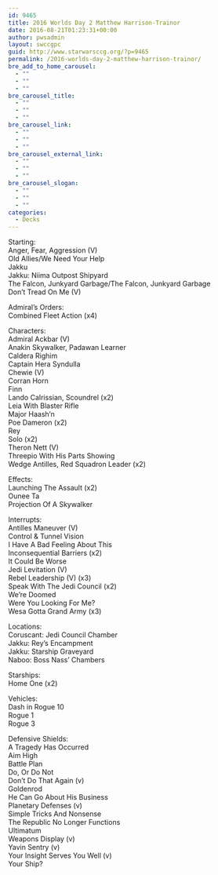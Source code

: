 ```yaml
---
id: 9465
title: 2016 Worlds Day 2 Matthew Harrison-Trainor
date: 2016-08-21T01:23:31+00:00
author: pwsadmin
layout: swccgpc
guid: http://www.starwarsccg.org/?p=9465
permalink: /2016-worlds-day-2-matthew-harrison-trainor/
bre_add_to_home_carousel:
  - ""
  - ""
  - ""
bre_carousel_title:
  - ""
  - ""
  - ""
bre_carousel_link:
  - ""
  - ""
  - ""
bre_carousel_external_link:
  - ""
  - ""
  - ""
bre_carousel_slogan:
  - ""
  - ""
  - ""
categories:
  - Decks
---
```

Starting:  
Anger, Fear, Aggression (V)  
Old Allies/We Need Your Help  
Jakku  
Jakku: Niima Outpost Shipyard  
The Falcon, Junkyard Garbage/The Falcon, Junkyard Garbage  
Don&#8217;t Tread On Me (V)

Admiral&#8217;s Orders:  
Combined Fleet Action (x4)

Characters:  
Admiral Ackbar (V)  
Anakin Skywalker, Padawan Learner  
Caldera Righim  
Captain Hera Syndulla  
Chewie (V)  
Corran Horn  
Finn  
Lando Calrissian, Scoundrel (x2)  
Leia With Blaster Rifle  
Major Haash&#8217;n  
Poe Dameron (x2)  
Rey  
Solo (x2)  
Theron Nett (V)  
Threepio With His Parts Showing  
Wedge Antilles, Red Squadron Leader (x2)

Effects:  
Launching The Assault (x2)  
Ounee Ta  
Projection Of A Skywalker

Interrupts:  
Antilles Maneuver (V)  
Control & Tunnel Vision  
I Have A Bad Feeling About This  
Inconsequential Barriers (x2)  
It Could Be Worse  
Jedi Levitation (V)  
Rebel Leadership (V) (x3)  
Speak With The Jedi Council (x2)  
We&#8217;re Doomed  
Were You Looking For Me?  
Wesa Gotta Grand Army (x3)

Locations:  
Coruscant: Jedi Council Chamber  
Jakku: Rey&#8217;s Encampment  
Jakku: Starship Graveyard  
Naboo: Boss Nass&#8217; Chambers

Starships:  
Home One (x2)

Vehicles:  
Dash in Rogue 10  
Rogue 1  
Rogue 3

Defensive Shields:  
A Tragedy Has Occurred  
Aim High  
Battle Plan  
Do, Or Do Not  
Don&#8217;t Do That Again (v)  
Goldenrod  
He Can Go About His Business  
Planetary Defenses (v)  
Simple Tricks And Nonsense  
The Republic No Longer Functions  
Ultimatum  
Weapons Display (v)  
Yavin Sentry (v)  
Your Insight Serves You Well (v)  
Your Ship?